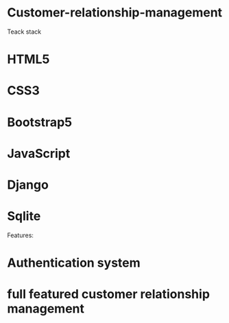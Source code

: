# Customer-relationship-management

Teack stack 

# HTML5
# CSS3
# Bootstrap5
# JavaScript
# Django
# Sqlite


Features:

# Authentication system
# full featured customer relationship management
